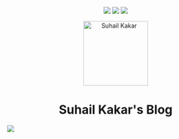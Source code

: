 <p align="center" width="100%">
      <img src="https://shields.io/badge/Powered%20by-Hashnode-blue?style=for-the-badge"> 
      <img src="https://shields.io/badge/Available%20At-blog.suhailkakar.com-orange?style=for-the-badge"> 
      <img src="https://shields.io/badge/Twitter-suhailkakar-yellow?style=for-the-badge"> 
</p>

<p align="center">
    <img width="150" height="auto" src="https://i.ibb.co/JHpDQDD/Untitled-design-3.png" alt="Suhail Kakar" />
<h1 align="center">Suhail Kakar's Blog</h1>
<img src="https://i.ibb.co/TMcb9gY/screely-1631731117329.png" />
